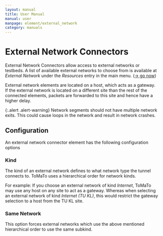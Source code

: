 ```yaml
---
layout: manual
title: User Manual
manual: user
manpage: element/external_network
category: manuals
---
```


# External Network Connectors

External Network Connectors allow access to external networks or testbeds.
A list of available external networks to choose from is available at _External Network_ under the _Resources_ entry in the main menu. ([→ go now](https://master.tomato-lab.org/external_network/))

External network elements are located on a host, which acts as a gateway. If the external network is located on a different site than the rest of the connected elements, packets are forwarded to this site and hence have a higher delay.

{:.alert .alert-warning}
Network segments should not have multiple network exits. This could cause loops in the network and result in network crashes.

## Configuration

An external network connector element has the following configuration options

### Kind

The kind of an external network defines to what network type the tunnel connects to.
ToMaTo uses a hierarchical order for network kinds.

For example:
If you choose an external network of kind _Internet_, ToMaTo may use any host on any site to act as a gateway.
Whereas when selecting an external network of kind _Internet (TU KL)_, this would restrict the gateway selection to a host from the TU KL site.

### Same Network

This option forces external networks which use the above mentioned hierarchical order to use the same subkind.
